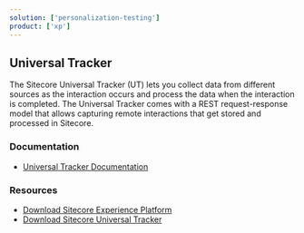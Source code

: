 ```yaml
---
solution: ['personalization-testing']
product: ['xp']
---
```


## Universal Tracker

The Sitecore Universal Tracker (UT) lets you collect data from different sources as the interaction occurs and process the data when the interaction is completed. The Universal Tracker comes with a REST request-response model that allows capturing remote interactions that get stored and processed in Sitecore.

### Documentation

- [Universal Tracker Documentation](https://doc.sitecore.com/xp/en/developers/latest/sitecore-experience-platform/universal-tracker.html)

### Resources

- [Download Sitecore Experience Platform](/downloads/Sitecore_Experience_Platform)
- [Download Sitecore Universal Tracker](/downloads/Sitecore_Universal_Tracker)
